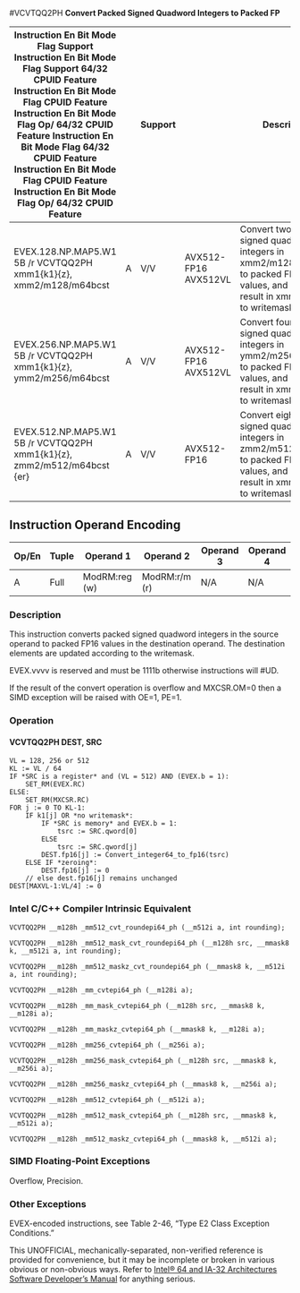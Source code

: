 #VCVTQQ2PH
**Convert Packed Signed Quadword Integers to Packed FP**

| Instruction En Bit Mode Flag Support Instruction En Bit Mode Flag Support 64/32 CPUID Feature Instruction En Bit Mode Flag CPUID Feature Instruction En Bit Mode Flag Op/ 64/32 CPUID Feature Instruction En Bit Mode Flag 64/32 CPUID Feature Instruction En Bit Mode Flag CPUID Feature Instruction En Bit Mode Flag Op/ 64/32 CPUID Feature |     | Support |                      | Description                                                                                                                                     |
| ---------------------------------------------------------------------------------------------------------------------------------------------------------------------------------------------------------------------------------------------------------------------------------------------------------------------------------------------- | --- | ------- | -------------------- | ----------------------------------------------------------------------------------------------------------------------------------------------- |
| EVEX.128.NP.MAP5.W1 5B /r VCVTQQ2PH xmm1{k1}{z}, xmm2/m128/m64bcst                                                                                                                                                                                                                                                                             | A   | V/V     | AVX512-FP16 AVX512VL | Convert two packed signed quadword integers in xmm2/m128/m64bcst to packed FP16 values, and store the result in xmm1 subject to writemask k1.   |
| EVEX.256.NP.MAP5.W1 5B /r VCVTQQ2PH xmm1{k1}{z}, ymm2/m256/m64bcst                                                                                                                                                                                                                                                                             | A   | V/V     | AVX512-FP16 AVX512VL | Convert four packed signed quadword integers in ymm2/m256/m64bcst to packed FP16 values, and store the result in xmm1 subject to writemask k1.  |
| EVEX.512.NP.MAP5.W1 5B /r VCVTQQ2PH xmm1{k1}{z}, zmm2/m512/m64bcst {er}                                                                                                                                                                                                                                                                        | A   | V/V     | AVX512-FP16          | Convert eight packed signed quadword integers in zmm2/m512/m64bcst to packed FP16 values, and store the result in xmm1 subject to writemask k1. |

## Instruction Operand Encoding

| Op/En | Tuple | Operand 1     | Operand 2     | Operand 3 | Operand 4 |
| ----- | ----- | ------------- | ------------- | --------- | --------- |
| A     | Full  | ModRM:reg (w) | ModRM:r/m (r) | N/A       | N/A       |

### Description

This instruction converts packed signed quadword integers in the source operand to packed FP16 values in the destination operand. The destination elements are updated according to the writemask.

EVEX.vvvv is reserved and must be 1111b otherwise instructions will #​​​UD.

If the result of the convert operation is overflow and MXCSR.OM=0 then a SIMD exception will be raised with OE=1, PE=1.

### Operation

#### VCVTQQ2PH DEST, SRC

```
VL = 128, 256 or 512
KL := VL / 64
IF *SRC is a register* and (VL = 512) AND (EVEX.b = 1):
    SET_RM(EVEX.RC)
ELSE:
    SET_RM(MXCSR.RC)
FOR j := 0 TO KL-1:
    IF k1[j] OR *no writemask*:
        IF *SRC is memory* and EVEX.b = 1:
            tsrc := SRC.qword[0]
        ELSE
            tsrc := SRC.qword[j]
        DEST.fp16[j] := Convert_integer64_to_fp16(tsrc)
    ELSE IF *zeroing*:
        DEST.fp16[j] := 0
    // else dest.fp16[j] remains unchanged
DEST[MAXVL-1:VL/4] := 0

```

### Intel C/C++ Compiler Intrinsic Equivalent

```
VCVTQQ2PH __m128h _mm512_cvt_roundepi64_ph (__m512i a, int rounding);

```

```
VCVTQQ2PH __m128h _mm512_mask_cvt_roundepi64_ph (__m128h src, __mmask8 k, __m512i a, int rounding);

```

```
VCVTQQ2PH __m128h _mm512_maskz_cvt_roundepi64_ph (__mmask8 k, __m512i a, int rounding);

```

```
VCVTQQ2PH __m128h _mm_cvtepi64_ph (__m128i a);

```

```
VCVTQQ2PH __m128h _mm_mask_cvtepi64_ph (__m128h src, __mmask8 k, __m128i a);

```

```
VCVTQQ2PH __m128h _mm_maskz_cvtepi64_ph (__mmask8 k, __m128i a);

```

```
VCVTQQ2PH __m128h _mm256_cvtepi64_ph (__m256i a);

```

```
VCVTQQ2PH __m128h _mm256_mask_cvtepi64_ph (__m128h src, __mmask8 k, __m256i a);

```

```
VCVTQQ2PH __m128h _mm256_maskz_cvtepi64_ph (__mmask8 k, __m256i a);

```

```
VCVTQQ2PH __m128h _mm512_cvtepi64_ph (__m512i a);

```

```
VCVTQQ2PH __m128h _mm512_mask_cvtepi64_ph (__m128h src, __mmask8 k, __m512i a);

```

```
VCVTQQ2PH __m128h _mm512_maskz_cvtepi64_ph (__mmask8 k, __m512i a);

```

### SIMD Floating-Point Exceptions

Overflow, Precision.

### Other Exceptions

EVEX-encoded instructions, see Table 2-46, “Type E2 Class Exception Conditions.”

This UNOFFICIAL, mechanically-separated, non-verified reference is provided for convenience, but it may be
incomplete or broken in various obvious or non-obvious
ways. Refer to [Intel® 64 and IA-32 Architectures Software Developer’s Manual](https://software.intel.com/en-us/download/intel-64-and-ia-32-architectures-sdm-combined-volumes-1-2a-2b-2c-2d-3a-3b-3c-3d-and-4) for anything serious.

